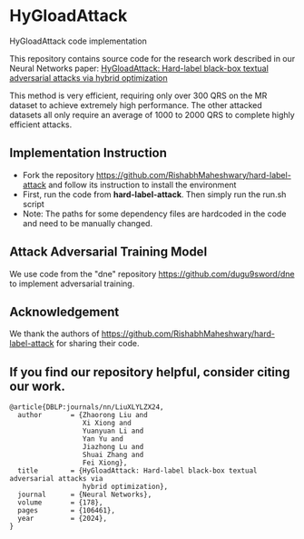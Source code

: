 # HyGloadAttack
HyGloadAttack code implementation

This repository contains source code for the research work described in our Neural Networks paper:
[HyGloadAttack: Hard-label black-box textual adversarial attacks via hybrid optimization](https://www.sciencedirect.com/science/article/abs/pii/S089360802400385X)

This method is very efficient, requiring only over 300 QRS on the MR dataset to achieve extremely high performance.  The other attacked datasets all only require an average of 1000 to 2000 QRS to complete highly efficient attacks.
## Implementation Instruction
- Fork the repository https://github.com/RishabhMaheshwary/hard-label-attack and follow its instruction to install the environment
- First, run the code from **hard-label-attack**. Then simply run the run.sh script
- Note: The paths for some dependency files are hardcoded in the code and need to be manually changed.

## Attack Adversarial Training Model
We use code from the "dne" repository https://github.com/dugu9sword/dne to implement adversarial training.

## Acknowledgement
We thank the authors of https://github.com/RishabhMaheshwary/hard-label-attack for sharing their code.

## If you find our repository helpful, consider citing our work.
```
@article{DBLP:journals/nn/LiuXLYLZX24,
  author       = {Zhaorong Liu and
                  Xi Xiong and
                  Yuanyuan Li and
                  Yan Yu and
                  Jiazhong Lu and
                  Shuai Zhang and
                  Fei Xiong},
  title        = {HyGloadAttack: Hard-label black-box textual adversarial attacks via
                  hybrid optimization},
  journal      = {Neural Networks},
  volume       = {178},
  pages        = {106461},
  year         = {2024},
}
```
